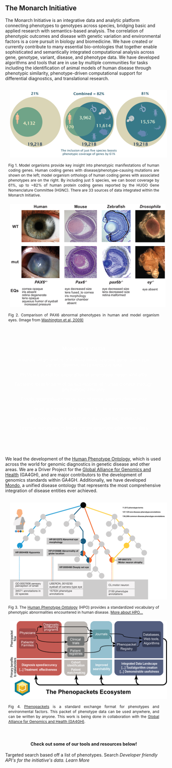 <div class="container-fluid monarch-view monarch-about-view">

<h2 class="page-title">The Monarch Initiative</h2>
<div class="top-section col-12">
    <p>The Monarch Initiative is an integrative data and analytic platform connecting phenotypes to genotypes across 
    species, bridging basic and applied research with semantics-based analysis. The correlation of phenotypic outcomes 
    and disease with genetic variation and environmental factors is a core pursuit in biology and biomedicine. 
    We have created or currently contribute to many essential bio-ontologies that together enable sophisticated and 
    semantically integrated computational analysis across gene, genotype, variant, disease, and phenotype data. We have 
    developed algorithms and tools that are in use by multiple communities for tasks including the identification of 
    animal models of human disease through phenotypic similarity, phenotype-driven computational support for differential diagnostics, and translational research. 
    </p>
</div>
<div class="row">
    <div class="col-12 col-lg-6">
        <figure class="cross-species">
          <img src="../assets/img/phenotype-cov-hum-6.png"/>
          <figcaption class="phenotype-coverage">
           Fig 1. Model organisms provide key insight into phenotypic manifestations of human coding genes. 
           Human coding genes with disease/phenotype-causing mutations are shown on the left; model organism 
           orthologs of human coding genes with associated phenotypes are on the right. By including just 5 species, 
           we can boost coverage by 61%, up to ~82% of human protein coding genes reported by the HUGO Gene Nomenclature 
           Committee (HGNC). There are 33 sources of data integrated within the Monarch Initiative.
          </figcaption>
        </figure>
    </div>
    <div class="col-12 col-lg-5">
        <figure class="comparison">
          <img src="../assets/img/cross-species-comparison.png"/>
              <figcaption>
               Fig 2. Comparison of PAX6 abnormal phenotypes in human and model organism eyes. 
               (Image from <a href="http://www.plosbiology.org/article/info%3Adoi%2F10.1371%2Fjournal.pbio.1000247" target="__blank">Washington et al, 2009)</a>
              </figcaption>
        </figure>
    </div>
</div>

<div class="goals-banner offset-2 col-8">
  <h3 id="our-goals"><strong>Monarch's Vision</strong></h3>
  <div id="our-goals-list">
     <p>Integrate, align, and re-distribute cross-species gene, genotype, variant, disease, and phenotype data</p>
     <p>Provide a portal for exploration of phenotype-based similarity</p>
     <p>Facilitate identification of animal models of human disease through phenotypic similarity</p>
     <p>Enable quantitative comparison of cross-species phenotypes</p>
     <p>Develop embeddable widgets for data exploration</p>
     <p>Influence genotype and phenotype reporting standards</p>
     <p>Improve ontologies to better curate genotype-phenotype data</p>
  </div>
</div>
<br><br>
<p> We lead the development of the <a href="https://hpo.jax.org/">Human Phenotype Ontology</a>, which is used across the world for genomic 
diagnostics in genetic disease and other areas. We are a Driver Project for the 
<a href="https://www.ga4gh.org/" target="__blank">Global Alliance for Genomics and Health</a> (GA4GH), and are major contributors to the 
development of genomics standards within GA4GH. Additionally, we have developed <a href="http://obofoundry.org/ontology/mondo.html" target="__blank">Mondo</a>, a unified disease 
ontology that represents the most comprehensive integration of disease entities ever achieved. </p>
<div class="row">
    <div class="col-12 col-lg-6">
        <figure class="ecosystems">
              <img src="../assets/img/HPO-figure-for-monarchui.png"/>
              <figcaption>
              Fig 3. The <a href="https://hpo.jax.org" target="__blank">Human Phenotype Ontology</a> (HPO) provides a standardized vocabulary of 
              phenotypic abnormalities encountered in human disease. 
              <a href="https://currentprotocols.onlinelibrary.wiley.com/doi/abs/10.1002/cphg.9" target="__blank">More about HPO...</a>
              </figcaption>
        </figure>
    </div>
    <div class="col-12 col-lg-6">
        <figure class="ecosystems phenopackets">
              <img src="../assets/img/phenopackets-ecosystem2.png"/>
              <figcaption>
               Fig 4. <a href="http://phenopackets.org/" target="__blank">Phenopackets</a> is a standard 
               exchange format for phenotypes and environmental factors. This packet of phenotype data can be used 
               anywhere, and can be written by anyone. This work is being done in collaboration with the <a href="https://www.ga4gh.org/" target="__blank">Global 
               Alliance for Genomics and Health (GA4GH)</a>. 
              </figcaption>
        </figure>
    </div>
</div>
<div class="callouts row">
    <h4 class="title">
        Check out some of our tools and resources below!
    </h4>
    <b-card-group class="col-lg-12">
        <b-card title="Phenotype Profile Search" class="col-12 col-lg-6">
            <b-card-text>
              Targeted search based off a list of phenotypes. 
            </b-card-text>
            <router-link to="/analyze/phenotypes">
                <b-button class="card-btn">Search <i class="fa fa-caret-right"></b-button>
            </router-link>
          </b-card>
          <b-card title="Monarch Web Services" class="col-12 col-lg-6">
              <b-card-text>
                Developer friendly API's for the initiative's data.
              </b-card-text>
              <router-link to="/about/monarch-web-services">
                <b-button class="card-btn">Learn More<i class="fa fa-caret-right"></b-button>
              </router-link>
          </b-card>
    </b-card-group deck>
</div>

</div>

<style lang="scss">
@import "~@/style/variables";

.container-fluid.monarch-view.monarch-about-view {
  h1, h2, h3, h4, h5, h6 {
    clear:both;
  }
  
  .monarch-hr {
    border-top-color: $monarch-bg-color;
    border-top-width: 2px;
  }
  
  
  .goals-banner {
      padding: 20px;
      height: auto;
      margin-top: 25px;
      color: white;
      background-color: $monarch-bg-color;
      border-radius: 0.5rem;
      text-align: center;
  }
  figure {
    margin: 0 auto;
  }
  .callouts {
    margin: 50px 0 50px;
    
    .title {
        text-align: center;
        width: 100%;
    }
    .card {
        text-align: center;
        background-color: #0B556B;
        margin-right: 15px;
        color: white;
        border-radius: 0.5rem !important;
        .card-btn {
            background-color: $monarch-button-color;
            color: black;
        }
    }
  
  }
  
  figure {
    display:table;
    
    &.comparison {
        img {
            max-width: 500px;
        }
    }
    &.cross-species {
        img {
            max-width: 650px;
        }
    }
    
    &.ecosystems {
    
        img {
            max-width: 650px;
        }

        &.phenopackets img {
         max-width: 750px;
        }
    }
    img {
      padding:15px;
      height: auto;
      width: 100%;
    }
  }

  .right {
    float:right;
  }

  .left {
    float:left;
  }

  .center {
    margin-left:auto;
    margin-right:auto;
    vertical-align:middle;
    text-align:center;
  }

  .bottomright {
    float:right;
    position:relative;
    bottom:0;
    right:0;
  }

  figcaption {
    text-align:justify;
    font-size:12px;
    word-wrap:normal;
    display:table-caption;
    caption-side: bottom;
    padding: 0 10px 5px;
    line-height: 16px;
  }
  
  .figure-title {
    text-align: center;
    font-weight: bold;
  }


  table {
    margin: auto;
    text-align: center;
    td a img {
      max-width: 120px;
      margin: 5px;
    }

    @media(min-width:$grid-float-breakpoint) {
      td a img {
        max-width: 200px;
      }
    }
  }
    .phenotype-coverage {
        
    }
}

</style>

<script>
export default {
  name: 'AboutMonarch',
  components: {
  },
};
</script>
